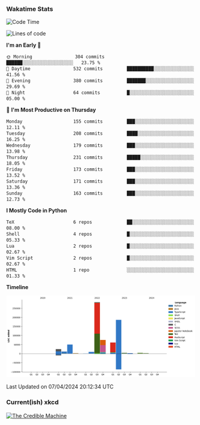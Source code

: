 ### Wakatime Stats
<!--START_SECTION:waka-->
![Code Time](http://img.shields.io/badge/Code%20Time-2%2C461%20hrs%2041%20mins-blue)

![Lines of code](https://img.shields.io/badge/From%20Hello%20World%20I%27ve%20Written-715.8%20thousand%20lines%20of%20code-blue)

**I'm an Early 🐤** 

```text
🌞 Morning                304 commits         ██████░░░░░░░░░░░░░░░░░░░   23.75 % 
🌆 Daytime                532 commits         ██████████░░░░░░░░░░░░░░░   41.56 % 
🌃 Evening                380 commits         ███████░░░░░░░░░░░░░░░░░░   29.69 % 
🌙 Night                  64 commits          █░░░░░░░░░░░░░░░░░░░░░░░░   05.00 % 
```
📅 **I'm Most Productive on Thursday** 

```text
Monday                   155 commits         ███░░░░░░░░░░░░░░░░░░░░░░   12.11 % 
Tuesday                  208 commits         ████░░░░░░░░░░░░░░░░░░░░░   16.25 % 
Wednesday                179 commits         ███░░░░░░░░░░░░░░░░░░░░░░   13.98 % 
Thursday                 231 commits         █████░░░░░░░░░░░░░░░░░░░░   18.05 % 
Friday                   173 commits         ███░░░░░░░░░░░░░░░░░░░░░░   13.52 % 
Saturday                 171 commits         ███░░░░░░░░░░░░░░░░░░░░░░   13.36 % 
Sunday                   163 commits         ███░░░░░░░░░░░░░░░░░░░░░░   12.73 % 
```


**I Mostly Code in Python** 

```text
TeX                      6 repos             ██░░░░░░░░░░░░░░░░░░░░░░░   08.00 % 
Shell                    4 repos             █░░░░░░░░░░░░░░░░░░░░░░░░   05.33 % 
Lua                      2 repos             █░░░░░░░░░░░░░░░░░░░░░░░░   02.67 % 
Vim Script               2 repos             █░░░░░░░░░░░░░░░░░░░░░░░░   02.67 % 
HTML                     1 repo              ░░░░░░░░░░░░░░░░░░░░░░░░░   01.33 % 
```



**Timeline**

![Lines of Code chart](https://raw.githubusercontent.com/joshuajeschek/joshuajeschek/main/assets/bar_graph.png)


 Last Updated on 07/04/2024 20:12:34 UTC
<!--END_SECTION:waka-->

### Current(ish) xkcd
<a id="xkcd-a" title="The Credible Machine" href="https://www.xkcd.com" target="_blank">
        <img align="center" id="xkcd-img" src="https://imgs.xkcd.com/comics/machine.png" alt="The Credible Machine" height=300 />
</a>
